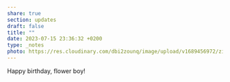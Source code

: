 ```yaml
---
share: true
section: updates
draft: false
title: ""
date: 2023-07-15 23:36:32 +0200
type: _notes
photo: https://res.cloudinary.com/dbi2zounq/image/upload/v1689456972/zi5z4zvo58incfztx5up.jpg
---
```



Happy birthday, flower boy!

